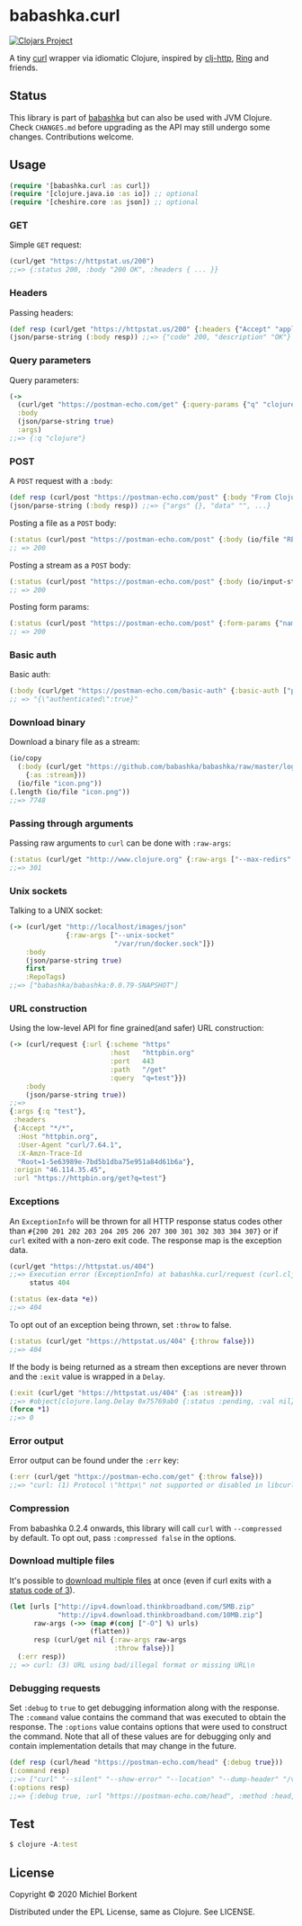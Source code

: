 # babashka.curl

[![Clojars Project](https://img.shields.io/clojars/v/babashka/babashka.curl.svg)](https://clojars.org/babashka/babashka.curl)

A tiny [curl](https://curl.haxx.se/) wrapper via idiomatic Clojure, inspired by [clj-http](https://github.com/dakrone/clj-http#philosophy), [Ring](https://github.com/ring-clojure/ring) and friends.

## Status

This library is part of [babashka](https://github.com/babashka/babashka/)
but can also be used with JVM Clojure. Check `CHANGES.md` before
upgrading as the API may still undergo some changes. Contributions welcome.

## Usage

``` clojure
(require '[babashka.curl :as curl])
(require '[clojure.java.io :as io]) ;; optional
(require '[cheshire.core :as json]) ;; optional
```

### GET

Simple `GET` request:

``` clojure
(curl/get "https://httpstat.us/200")
;;=> {:status 200, :body "200 OK", :headers { ... }}
```

### Headers

Passing headers:

``` clojure
(def resp (curl/get "https://httpstat.us/200" {:headers {"Accept" "application/json"}}))
(json/parse-string (:body resp)) ;;=> {"code" 200, "description" "OK"}
```

### Query parameters

Query parameters:

``` clojure
(->
  (curl/get "https://postman-echo.com/get" {:query-params {"q" "clojure"}})
  :body
  (json/parse-string true)
  :args)
;;=> {:q "clojure"}
```

### POST

A `POST` request with a `:body`:

``` clojure
(def resp (curl/post "https://postman-echo.com/post" {:body "From Clojure"}))
(json/parse-string (:body resp)) ;;=> {"args" {}, "data" "", ...}
```

Posting a file as a `POST` body:

``` clojure
(:status (curl/post "https://postman-echo.com/post" {:body (io/file "README.md")}))
;; => 200
```

Posting a stream as a `POST` body:

``` clojure
(:status (curl/post "https://postman-echo.com/post" {:body (io/input-stream "README.md")}))
;; => 200
```

Posting form params:

``` clojure
(:status (curl/post "https://postman-echo.com/post" {:form-params {"name" "Michiel"}}))
;; => 200
```

### Basic auth

Basic auth:

``` clojure
(:body (curl/get "https://postman-echo.com/basic-auth" {:basic-auth ["postman" "password"]}))
;; => "{\"authenticated\":true}"
```

### Download binary

Download a binary file as a stream:

``` clojure
(io/copy
  (:body (curl/get "https://github.com/babashka/babashka/raw/master/logo/icon.png"
    {:as :stream}))
  (io/file "icon.png"))
(.length (io/file "icon.png"))
;;=> 7748
```

### Passing through arguments

Passing raw arguments to `curl` can be done with `:raw-args`:

``` clojure
(:status (curl/get "http://www.clojure.org" {:raw-args ["--max-redirs" "0"] :throw false}))
;;=> 301
```

### Unix sockets

Talking to a UNIX socket:

``` clojure
(-> (curl/get "http://localhost/images/json"
              {:raw-args ["--unix-socket"
                          "/var/run/docker.sock"]})
    :body
    (json/parse-string true)
    first
    :RepoTags)
;;=> ["babashka/babashka:0.0.79-SNAPSHOT"]
```

### URL construction

Using the low-level API for fine grained(and safer) URL construction:

``` clojure
(-> (curl/request {:url {:scheme "https"
                         :host   "httpbin.org"
                         :port   443
                         :path   "/get"
                         :query  "q=test"}})
    :body
    (json/parse-string true))
;;=>
{:args {:q "test"},
 :headers
 {:Accept "*/*",
  :Host "httpbin.org",
  :User-Agent "curl/7.64.1",
  :X-Amzn-Trace-Id
  "Root=1-5e63989e-7bd5b1dba75e951a84d61b6a"},
 :origin "46.114.35.45",
 :url "https://httpbin.org/get?q=test"}
```

### Exceptions

An `ExceptionInfo` will be thrown for all HTTP response status codes other than `#{200 201 202 203 204 205 206 207 300 301 302 303 304 307}`
or if `curl` exited with a non-zero exit code. The response map is the exception data.

```clojure
(curl/get "https://httpstat.us/404")
;;=> Execution error (ExceptionInfo) at babashka.curl/request (curl.clj:228).
     status 404

(:status (ex-data *e))
;;=> 404
```

To opt out of an exception being thrown, set `:throw` to false.

```clojure
(:status (curl/get "https://httpstat.us/404" {:throw false}))
;;=> 404
```

If the body is being returned as a stream then exceptions are never thrown and the `:exit` value is wrapped in a `Delay`.

```clojure
(:exit (curl/get "https://httpstat.us/404" {:as :stream}))
;;=> #object[clojure.lang.Delay 0x75769ab0 {:status :pending, :val nil}]
(force *1)
;;=> 0
```

### Error output

Error output can be found under the `:err` key:

``` clojure
(:err (curl/get "httpx://postman-echo.com/get" {:throw false}))
;;=> "curl: (1) Protocol \"httpx\" not supported or disabled in libcurl\n"
```

### Compression

From babashka 0.2.4 onwards, this library will call `curl` with `--compressed`
by default. To opt out, pass `:compressed false` in the options.

### Download multiple files

It's possible to [download multiple files](https://everything.curl.dev/usingcurl/downloads#multiple-downloads) at once (even if curl exits with a [status code of 3](https://everything.curl.dev/usingcurl/returns#available-exit-codes)).

```clojure
(let [urls ["http://ipv4.download.thinkbroadband.com/5MB.zip"
            "http://ipv4.download.thinkbroadband.com/10MB.zip"]
      raw-args (->> (map #(conj ["-O"] %) urls)
                    (flatten))
      resp (curl/get nil {:raw-args raw-args
                          :throw false})]
  (:err resp))
;; => curl: (3) URL using bad/illegal format or missing URL\n
```

### Debugging requests

Set `:debug` to `true` to get debugging information along with the response. The
`:command` value contains the command that was executed to obtain the
response. The `:options` value contains options that were used to construct the
command. Note that all of these values are for debugging only and contain
implementation details that may change in the future.

``` clojure
(def resp (curl/head "https://postman-echo.com/head" {:debug true}))
(:command resp)
;;=> ["curl" "--silent" "--show-error" "--location" "--dump-header" "/var/folders/2m/h3cvrr1x4296p315vbk7m32c0000gp/T/babashka.curl16567082489957878064.headers" "--head" "https://postman-echo.com/head"]
(:options resp)
;;=> {:debug true, :url "https://postman-echo.com/head", :method :head, :header-file #object[java.io.File 0x61d34b4 "/var/folders/2m/h3cvrr1x4296p315vbk7m32c0000gp/T/babashka.curl16567082489957878064.headers"]}
```

## Test

``` clojure
$ clojure -A:test
```

## License

Copyright © 2020 Michiel Borkent

Distributed under the EPL License, same as Clojure. See LICENSE.
